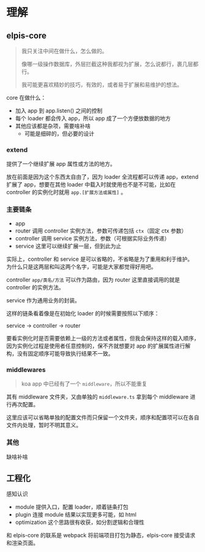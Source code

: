 # 理解

## elpis-core

> 我只关注中间在做什么，怎么做的。
>
> 像哪一级操作数据库，外层拦截这种我都视为扩展，怎么说都行，裹几层都行。
>
> 我可能更喜欢精妙的技巧，有效的，或者易于扩展和易维护的想法。

core 在做什么：

- 加入 app 到 app.listen() 之间的控制
- 每个 loader 都会传入 app，所以 app 成了一个方便放数据的地方
- 其他应该都是杂项，需要啥补啥
  - 可能是细碎的，但必要的设计

### extend

提供了一个继续扩展 app 属性或方法的地方。

放在前面是因为这个东西太自由了，因为 loader 全流程都可以传递 app，extend 扩展了 app，想要在其他 loader 中载入时就使用也不是不可能，比如在 controller 的实例化时就用 `app.[扩展方法或属性]` 。

### 主要链条

- app
- router        调用 controller 实例方法，参数可传递包括 `ctx`（固定 ctx 参数）
- controller    调用 service    实例方法，参数（可根据实际业务传递）
- service       这里可以继续扩展一层，但到此为止

实际上，controller 和 service 是可以省略的，不省略是为了重用和利于维护。
为什么只是这两层和叫这两个名字，可能是大家都觉得好用吧。

controller `app/类名/方法` 可以作为路由，因为 router 这里直接调用的就是 controller 的实例方法。

service 作为通用业务的封装。

这样的链条看着像是在初始化 loader 的时候需要按照以下顺序：

service -> controller -> router

要看实例化时是否需要依赖上一级的方法或者属性，但我会保持这样的载入顺序，因为实例化过程是使用者任意控制的，保不齐就想要对 app 的扩展属性进行解构，没有固定顺序可能导致执行结果不一致。

### middlewares

> koa app 中已经有了一个 `middleware`，所以不能重复

其有 middleware 文件夹，又由单独的 `middleware.ts` 拿到每个 middleware 进行再次配置。

这里应该可以省略单独的配置文件而只保留一个文件夹，顺序和配置项可以在各自文件内处理，暂时不明其意义。

### 其他

缺啥补啥

## 工程化

感知认识

- module 提供入口，配置 loader，顺着链条打包
- plugin 连接 module 结果以实现更多可能，如 html
- optimization 这个思路很有收获，如分割逻辑和合理性

和 elpis-core 的联系是 webpack 将前端项目打包为静态，elpis-core 接受请求和渲染页面。
